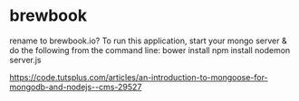 # brewbook
rename to brewbook.io?
To run this application, start your mongo server & do the following from the command line:
bower install
npm install
nodemon server.js

https://code.tutsplus.com/articles/an-introduction-to-mongoose-for-mongodb-and-nodejs--cms-29527

